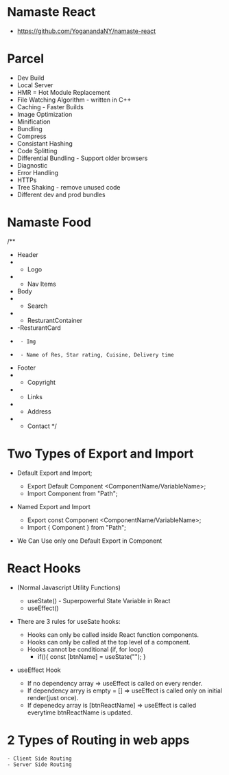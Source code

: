 # Namaste React 

- https://github.com/YoganandaNY/namaste-react


# Parcel
- Dev Build
- Local Server
- HMR = Hot Module Replacement
- File Watching Algorithm - written in C++
- Caching - Faster Builds
- Image Optimization
- Minification
- Bundling
- Compress
- Consistant Hashing
- Code Splitting
- Differential Bundling - Support older browsers
- Diagnostic
- Error Handling
- HTTPs
- Tree Shaking - remove unused code
- Different dev and prod bundles

# Namaste Food

/**
 * Header
 *  - Logo
 *  - Nav Items
 * Body
 *  - Search
 *  - ResturantContainer
 *  -ResturantCard
 *      - Img
 *      - Name of Res, Star rating, Cuisine, Delivery time
 * Footer
 *  - Copyright
 *  - Links
 *  - Address
 *  - Contact
 */

 # Two Types of Export and Import

- Default Export and Import;
    - Export Default Component <ComponentName/VariableName>;
    - Import Component from "Path";

- Named Export and Import
    - Export const Component <ComponentName/VariableName>;
    - Import { Component } from "Path";  

-   We Can Use only one Default Export in Component

# React Hooks

- (Normal Javascript Utility Functions)<Two Most Imp Hooks>
    - useState() - Superpowerful State Variable in React
    - useEffect()

- There are 3 rules for useSate hooks:
    - Hooks can only be called inside React function components.
    - Hooks can only be called at the top level of a component.
    - Hooks cannot be conditional (if, for loop)
        - if(){ const [btnName] = useState(""); }

- useEffect Hook 
    - If no dependency array => useEffect is called on every render.
           <!-- - useEffect(() => {
                console.log("useEffect Called");
            }); -->
    - If dependency arryy is empty = [] => useEffect is called only on initial render(just once).
            <!-- useEffect(() => {
                console.log("useEffect Called");
            }, []); -->
    - If depenedcy array is [btnReactName] => useEffect is called everytime btnReactName is updated.
           <!-- -  useEffect(() => {
                console.log("useEffect Called");
            }, [btnReactName]);         -->

# 2 Types of Routing in web apps   
    - Client Side Routing
    - Server Side Routing

            